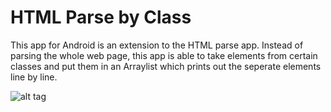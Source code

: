 # HTML Parse by Class
This app for Android is an extension to the HTML parse app. Instead of parsing the whole web page, this app is able to take elements from certain classes and put them in an Arraylist which prints out the seperate elements line by line. 


![alt tag](http://imgur.com/a/g4oST)
